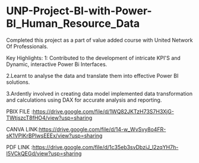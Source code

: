 # UNP-Project-BI-with-Power-BI_Human_Resource_Data
Completed this project as a part of value added course with United Network Of Professionals.

Key Highlights:
1: Contributed to the development of intricate KPI'S and Dynamic, interactive Power Bi Interfaces.

2.Learnt to analyse the data and translate them into effective Power BI solutions.

3.Ardently involved in creating data model implemented data transformation and calculations using DAX for accurate analysis and reporting.

PBIX FILE :https://drive.google.com/file/d/1WQ82JKTzH73S7H3XjG-TWtjszcT8fHO4/view?usp=sharing

CANVA LINK:https://drive.google.com/file/d/14-w_WvSvy8o4FR-sK1VPIKrBPIwsEEEx/view?usp=sharing

PDF LINK :https://drive.google.com/file/d/1c35eb3svDbziJ_I2zqYH7h-I5VCkQEGd/view?usp=sharing
